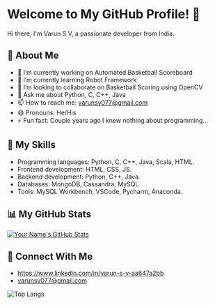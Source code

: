 # Welcome to My GitHub Profile! 👋

Hi there, I'm Varun S V, a passionate developer from India.

## 🧐 About Me

- 🔭 I’m currently working on Automated Basketball Scoreboard
- 🌱 I’m currently learning Robot Framework
- 👯 I’m looking to collaborate on Basketball Scoring using OpenCV
- 💬 Ask me about Python, C, C++, Java
- 📫 How to reach me: varunsv077@gmail.com
- 😄 Pronouns: He/His
- ⚡ Fun fact: Couple years ago I knew nothing about programming...

## 🚀 My Skills

- Programming languages: Python, C, C++, Java, Scala, HTML.
- Frontend development: HTML, CSS, JS.
- Backend development: Python, C++, Java.
- Databases: MongoDB, Cassandra, MySQL
- Tools: MySQL Workbench, VSCode, Pycharm, Anaconda.

## 📊 My GitHub Stats

[![Your Name's GitHub Stats](https://github-readme-stats.vercel.app/api?username=Varun-SV&show_icons=true)](https://github.com/Varun-SV)

## 🤝 Connect With Me

- https://www.linkedin.com/in/varun-s-v-aa647a2bb
- varunsv077@gmail.com

![Top Langs](https://github-readme-stats.vercel.app/api/top-langs/?username=Varun-SV&theme=radical)

